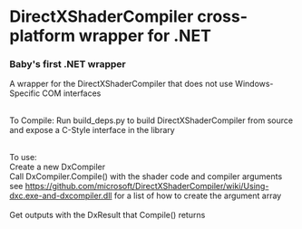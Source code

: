 # DirectXShaderCompiler cross-platform wrapper for .NET

### Baby's first .NET wrapper

A wrapper for the DirectXShaderCompiler that does not use Windows-Specific COM interfaces<br><br>

To Compile: Run build_deps.py to build DirectXShaderCompiler from source and expose a C-Style interface in the library<br><br>

To use:<br>
Create a new DxCompiler<br>
Call DxCompiler.Compile() with the shader code and compiler arguments<br>
see https://github.com/microsoft/DirectXShaderCompiler/wiki/Using-dxc.exe-and-dxcompiler.dll for a list of how to create the argument array<br><br>
Get outputs with the DxResult that Compile() returns<br>


